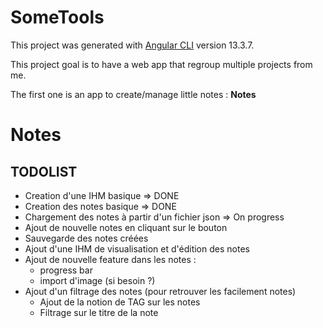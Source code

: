 # SomeTools

This project was generated with [Angular CLI](https://github.com/angular/angular-cli) version 13.3.7.

This project goal is to have a web app that regroup multiple projects from me.

The first one is an app to create/manage little notes : **Notes**

# Notes

## TODOLIST  

- Creation d'une IHM basique => DONE
- Creation des notes basique => DONE
- Chargement des notes à partir d'un fichier json => On progress
- Ajout de nouvelle notes en cliquant sur le bouton
- Sauvegarde des notes créées
- Ajout d'une IHM de visualisation et d'édition des notes
- Ajout de nouvelle feature dans les notes :
    - progress bar
    - import d'image (si besoin ?)
- Ajout d'un filtrage des notes (pour retrouver les facilement notes)
    - Ajout de la notion de TAG sur les notes
    - Filtrage sur le titre de la note
